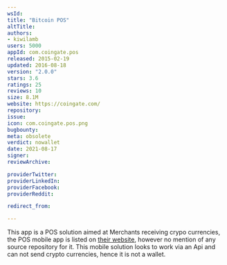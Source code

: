```yaml
---
wsId: 
title: "Bitcoin POS"
altTitle: 
authors:
- kiwilamb
users: 5000
appId: com.coingate.pos
released: 2015-02-19
updated: 2016-08-18
version: "2.0.0"
stars: 3.6
ratings: 25
reviews: 10
size: 8.1M
website: https://coingate.com/
repository: 
issue: 
icon: com.coingate.pos.png
bugbounty: 
meta: obsolete
verdict: nowallet
date: 2021-08-17
signer: 
reviewArchive:

providerTwitter: 
providerLinkedIn: 
providerFacebook: 
providerReddit: 

redirect_from:

---
```


This app is a POS solution aimed at Merchants receiving crypo currencies, the POS mobile app is listed on [their website](https://coingate.com/pos), however no mention of any source repository for it.
This mobile solution looks to work via an Api and can not send crypto currencies, hence it is not a wallet.
